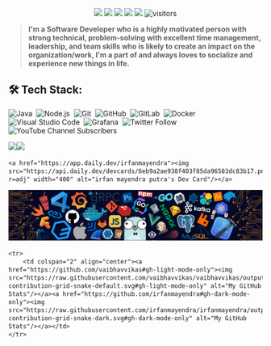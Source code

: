 <p align="center">
    <a href="https://github.com/irfanmayendra/irfanmayendra"><img src="https://img.shields.io/badge/status-updating-brightgreen.svg"></a>
    <a href="https://github.com/python/cpython"><img src="https://img.shields.io/badge/Python-3.9-FF1493.svg"></a>
    <a href="https://github.com/irfanmayendra/irfanmayendra/graphs/contributors"><img src="https://img.shields.io/github/contributors/irfanmayendra/irfanmayendra?color=blue"></a>
    <a href="https://github.com/irfanmayendra"><img src="https://img.shields.io/github/stars/irfanmayendra.svg?color=blue&logo=github"></a>
    <a href="https://github.com/irfanmayendra/irfanmayendra/network/members"><img src="https://img.shields.io/github/forks/irfanmayendra/irfanmayendra.svg?color=blue&logo=github"></a>
    <img src="https://visitor-badge.laobi.icu/badge?page_id=irfanmayendra.irfanmayendra" alt="visitors"/>
</p>

> <b>I'm a Software Developer who is a highly motivated person with strong technical, problem-solving with excellent time management, leadership, and team skills who is likely to create an impact on the organization/work, I'm a part of and always loves to socialize and experience new things in life.</b>

## 🛠️ Tech Stack:

![Java](https://img.shields.io/badge/Java-Java%20Spring-brightgreen)&nbsp;
![Node.js](https://img.shields.io/badge/-Node.js-555?style=flat&logo=node.js)&nbsp;
![Git](https://img.shields.io/badge/-Git-555?style=flat&logo=git)&nbsp;
![GitHub](https://img.shields.io/badge/-GitHub-555?style=flat&logo=github)&nbsp;
![GitLab](https://img.shields.io/badge/-GitLab-555?style=flat&logo=gitlab)&nbsp;
![Docker](https://img.shields.io/badge/-Docker-555?style=flat&logo=Docker)\
![Visual Studio Code](https://img.shields.io/badge/-Visual%20Studio%20Code-555?style=flat&logo=visual-studio-code&logoColor=007ACC)&nbsp;
![Grafana](https://img.shields.io/badge/-Grafana-555?style=flat&logo=grafana)&nbsp;
![Twitter Follow](https://img.shields.io/twitter/follow/irfanmayendra?style=social)
![YouTube Channel Subscribers](https://img.shields.io/youtube/channel/subscribers/UCH9VLBANAxtvJsSaWh34RFw?style=social)

<tr>
        <td align="center"><a href="https://github.com/vaibhavvikas#gh-light-mode-only"><img src="https://github-readme-streak-stats.herokuapp.com/?user=vaibhavvikas&theme=default"/></a><a href="https://github.com/vaibhavvikas#gh-dark-mode-only"><img src="https://github-readme-streak-stats.herokuapp.com/?user=irfanmayendra&theme=tokyonight"/></a></td>
    </tr>
    
    
    
    <a href="https://app.daily.dev/irfanmayendra"><img src="https://api.daily.dev/devcards/6eb9a2ae938f403f85da96503dc83b17.png?r=adj" width="400" alt="irfan mayendra putra's Dev Card"/></a>
![](./src/header_.png)


    <tr>
        <td colspan="2" align="center"><a href="https://github.com/vaibhavvikas#gh-light-mode-only"><img src="https://raw.githubusercontent.com/vaibhavvikas/vaibhavvikas/output/github-contribution-grid-snake-default.svg#gh-light-mode-only" alt="My GitHub Stats"/></a><a href="https://github.com/irfanmayendra#gh-dark-mode-only"><img src="https://raw.githubusercontent.com/irfanmayendra/irfanmayendra/output/github-contribution-grid-snake-dark.svg#gh-dark-mode-only" alt="My GitHub Stats"/></a></td>
    </tr>
